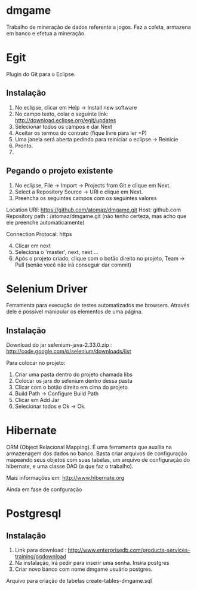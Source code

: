 dmgame
======

Trabalho de mineração de dados referente a jogos. Faz a coleta, armazena em banco e efetua a mineração.

Egit
====
Plugin do Git para o Eclipse.

Instalação
----------
1. No eclipse, clicar em Help -> Install new software
2. No campo texto, colar o seguinte link: http://download.eclipse.org/egit/updates
3. Selecionar todos os campos e dar Next
4. Aceitar os termos do contrato (fique livre para ler =P)
5. Uma janela será aberta pedindo para reiniciar o eclipse -> Reinicie
6. Pronto.
7. 


Pegando o projeto existente
---------------------------

1. No eclipse, File -> Import -> Projects from Git e clique em Next.
2. Select a Repository Source -> URI e clique em Next.
3. Preencha os seguintes campos com os seguintes valores

Location
URI: https://github.com/atomaz/dmgame.git
Host: github.com
Repository path : /atomaz/dmgame.git (não tenho certeza, mas acho que ele preenche automaticamente)

Connection
Protocal: https

4. Clicar em next
5. Seleciona o 'master', next, next ... 
6. Após o projeto criado, clique com o botão direito no projeto, Team -> Pull (senão você não irá conseguir dar commit)




Selenium Driver
===============
Ferramenta para execução de testes automatizados me browsers. Através dele é possível manipular os elementos de uma página. 

Instalação
----------
Download do jar selenium-java-2.33.0.zip : http://code.google.com/p/selenium/downloads/list

Para colocar no projeto: 

1. Criar uma pasta dentro do projeto chamada libs
2. Colocar os jars do selenium dentro dessa pasta
2. Clicar com o botão direito em cima do projeto
2. Build Path -> Configure Build Path
3. Clicar em Add Jar
4. Selecionar todos e Ok -> Ok.


Hibernate
=========
ORM (Object Relacional Mapping). É uma ferramenta que auxilia na armazenagem dos dados no banco. Basta criar arquivos de configuração mapeando seus objetos com suas tabelas, um arquivo de configuração do hibernate, e uma classe DAO (a que faz o trabalho).

Mais informações em: http://www.hibernate.org

Ainda em fase de confguração


Postgresql
==========

Instalação
----------
1. Link para download : http://www.enterprisedb.com/products-services-training/pgdownload
2. Na instalação, irá pedir para inserir uma senha. Insira postgres
3. Criar novo banco com nome dmgame usuário postgres.

Arquivo para criação de tabelas create-tables-dmgame.sql

